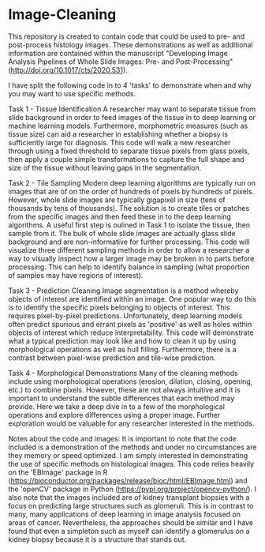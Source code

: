 # Image-Cleaning
This repository is created to contain code that could be used to pre- and post-process histology images.  These demonstrations as well as additional information are contained within the manuscript "Developing Image Analysis Pipelines of Whole Slide Images: Pre- and Post-Processing" (http://doi.org/10.1017/cts/2020.531).

I have split the following code in to 4 'tasks' to demonstrate when and why you may want to use specific methods.

Task 1 - Tissue Identification
  A researcher may want to separate tissue from slide background in order to feed images of the tissue in to deep learning or machine learning models.  Furthermore, morphometric measures (such as tissue size) can aid a researcher in establishing whether a biopsy is sufficiently large for diagnosis.
  This code will walk a new researcher through using a fixed threshold to separate tissue pixels from glass pixels, then apply a couple simple transformations to capture the full shape and size of the tissue without leaving gaps in the segmentation.
  
Task 2 - Tile Sampling
  Modern deep learning algorithms are typically run on images that are of on the order of hundreds of pixels by hundreds of pixels.  However, whole slide images are typically gigapixel in size (tens of thousands by tens of thousands).  The solution is to create tiles or patches from the specific images and then feed these in to the deep learning algorithms.  A useful first step is oulined in Task 1 to isolate the tissue, then sample from it.  The bulk of whole slide images are actually glass slide background and are non-informative for further processing.
  This code will visualize three different sampling methods in order to allow a researcher a way to visually inspect how a larger image may be broken in to parts before processing.  This can help to identify balance in sampling (what proportion of samples may have regions of interest).

Task 3 - Prediction Cleaning
  Image segmentation is a method whereby objects of interest are identified within an image.  One popular way to do this is to identify the specific pixels belonging to objects of interest.  This requires pixel-by-pixel predictions. Unfortunately, deep learning models often predict spurious and errant pixels as 'positive' as well as holes within objects of interest which reduce interpretability.
  This code will demonstrate what a typical prediction may look like and how to clean it up by using morphological operations as well as hull filling.  Furthermore, there is a contrast between pixel-wise prediction and tile-wise prediction.

Task 4 - Morphological Demonstrations
  Many of the cleaning methods include using morphological operations (erosion, dilation, closing, opening, etc.) to combine pixels.  However, these are not always intuitive and it is important to understand the subtle differences that each method may provide.  Here we take a deep dive in to a few of the morphological operations and explore differences using a proper image.  Further exploration would be valuable for any researcher interested in the methods.
  
Notes about the code and images:
  It is important to note that the code included is a demonstration of the methods and under no circumstances are they memory or speed optimized.  I am simply interested in demonstrating the use of specific methods on histological images.  This code relies heavily on the 'EBImage' package in R (https://bioconductor.org/packages/release/bioc/html/EBImage.html) and the 'openCV' package in Python (https://pypi.org/project/opencv-python/).
  I also note that the images included are of kidney transplant biopsies with a focus on predicting large structures such as glomeruli.  This is in contrast to many, many applications of deep learning in image analysis focused on areas of cancer.  Nevertheless, the approaches should be similar and I have found that even a simpleton such as myself can identify a glomerulus on a kidney biopsy because it is a structure that stands out.
